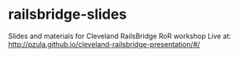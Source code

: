 railsbridge-slides
==================

Slides and materials for Cleveland RailsBridge RoR workshop
Live at: http://pzula.github.io/cleveland-railsbridge-presentation/#/
